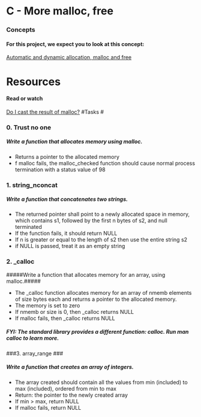 
# C - More malloc, free #
### Concepts ###
#### For this project, we expect you to look at this concept: ####
[Automatic and dynamic allocation, malloc and free](https://intranet.alxswe.com/concepts/62)
# Resources #
#### Read or watch ####
[Do I cast the result of malloc?](https://stackoverflow.com/questions/605845/do-i-cast-the-result-of-malloc)
#Tasks #
### 0. Trust no one ###
##### Write a function that allocates memory using malloc. #####
- Returns a pointer to the allocated memory
- f malloc fails, the malloc_checked function should cause normal process termination with a status value of 98
### 1. string_nconcat ###
##### Write a function that concatenates two strings. #####
- The returned pointer shall point to a newly allocated space in memory, which contains s1, followed by the first n bytes of s2, and null terminated
- If the function fails, it should return NULL
- If n is greater or equal to the length of s2 then use the entire string s2
- if NULL is passed, treat it as an empty string
### 2. _calloc ###
#####Write a function that allocates memory for an array, using malloc.#####
- The _calloc function allocates memory for an array of nmemb elements of size bytes each and returns a pointer to the allocated memory.
- The memory is set to zero
- If nmemb or size is 0, then _calloc returns NULL
- If malloc fails, then _calloc returns NULL
##### FYI: The standard library provides a different function: calloc. Run man calloc to learn more. #####
###3. array_range ###
##### Write a function that creates an array of integers. #####
- The array created should contain all the values from min (included) to max (included), ordered from min to max
- Return: the pointer to the newly created array
- If min > max, return NULL
- If malloc fails, return NULL

